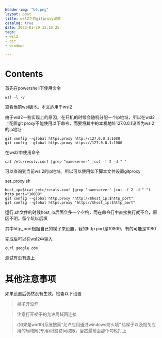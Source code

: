 ```yaml
---
header-img: "b6.png"
layout: post
title: wsl2下的gitproxy设置
catalog: true
date: 2022-01-20 12:10:25
tags: 
- wsl2
- git
- windows

---
```

# Contents
首先在powershell下使用命令
~~~
wsl -l -v
~~~
查看当前wsl版本。本文适用于wsl2

由于wsl2一些实现上的原因，在开机的时候会随机分配一个ip地址，所以在wsl2上配置git proxy不能使用以下命令，而要将其中的本机地址127.0.0.1设置为wsl2的ip地址
~~~
git config --global https.proxy http://127.0.0.1:1080
git config --global https.proxy https://127.0.0.1:1080
~~~


在wsl2中使用命令
~~~
cat /etc/resolv.conf |grep "nameserver" |cut -f 2 -d " "
~~~
可以查询到当前wsl2的ip地址。所以可以使用如下脚本文件设置gitproxy

set_proxy.sh
~~~
host_ip=$(cat /etc/resolv.conf |grep "nameserver" |cut -f 2 -d " ")
http_port="10809"
git config --global http.proxy "http://$host_ip:$http_port"
git config --global https.proxy "http://$host_ip:$http_port"
~~~
运行.sh文件的时候host_ip后面会多一个空格，而在命令行中直接执行就不会，原因不明。留个坑以后填

其中http_port根据自己的梯子来设置，我的http port是10809，有的可能是1080

完成后可以在wsl2中输入
~~~
curl google.com
~~~
测试有没有连上
# 其他注意事项
如果设置后仍然没有生效，检查以下设置
> 梯子开没开

> 注意打开梯子的允许局域网连接

> (如果是win10)系统搜索“允许应用通过windows防火墙”,给梯子以及相关应用的局域网(专用网络)访问权限。当然最前面那个勾也打上


